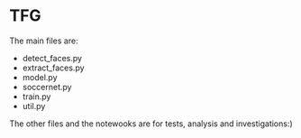 # TFG

The main files are:
- detect_faces.py
- extract_faces.py
- model.py
- soccernet.py
- train.py
- util.py

The other files and the notewooks are for tests, analysis and investigations:)
